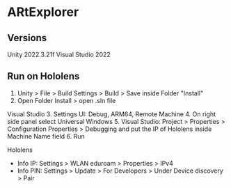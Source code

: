 # ARtExplorer

## Versions
Unity 2022.3.21f
Visual Studio 2022

## Run on Hololens
1. Unity > File > Build Settings > Build > Save inside Folder "Install"
2. Open Folder Install > open .sln file

Visual Studio 
3. Settings UI: Debug, ARM64, Remote Machine
4. On right side panel select Universal Windows
5. Visual Studio: Project > Properties > Configuration Properties > Debugging and put the IP of Hololens inside Machine Name field
6. Run

Hololens
- Info IP: Settings > WLAN eduroam > Properties > IPv4
- Info PIN: Settings > Update > For Developers > Under Device discovery > Pair
